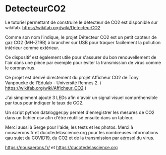 # DetecteurCO2

Le tutoriel permettant de construire le détecteur de CO2 est disponible sur wikifab.
https://wikifab.org/wiki/DetecteurCO2

Comme son nom l’indique, le projet Détecteur CO2 est un petit capteur de gaz CO2 (MH-Z19B) à brancher sur USB pour traquer facilement la pollution intérieur comme extérieur.

Ce dispositif est également utile pour s'assurer du bon renouvellement de l'air dans une pièce par exemple pour éviter la transmission de virus comme le coronavirus.

Ce projet est dérivé directement du projet Afficheur CO2 de Tony Vanpoucke de l'Edulab - Université Rennes 2. ( https://wikifab.org/wiki/Afficheur_CO2 )

J'ai simplement ajouté 3 LEDs afin d'avoir un signal visuel compréhensible par tous pour indiquer le taux de CO2.

Un script python  datalogger.py permet d'enregistrer les mesures de CO2 dans un fichier csv afin d'être réutilisé ensuite dans un tableur.

Merci aussi à Serge pour l'aide, les tests et les photos. 
Merci à nousaerons.fr et ducotedelascience.org pour les nombreuses informations qau sujet du COVID19, du CO2 et de la transmission par aérosol du virus.

https://nousaerons.fr/ et https://ducotedelascience.org

